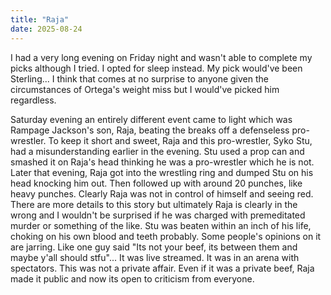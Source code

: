 ```yaml
---
title: "Raja"
date: 2025-08-24
---
```


I had a very long evening on Friday night and wasn't able to complete my picks although I tried. I opted for sleep instead. My pick would've been Sterling... I think that comes at no surprise to anyone given the circumstances of Ortega's weight miss but I would've picked him regardless.

Saturday evening an entirely different event came to light which was Rampage Jackson's son, Raja, beating the breaks off a defenseless pro-wrestler. To keep it short and sweet, Raja and this pro-wrestler, Syko Stu, had a misunderstanding earlier in the evening. Stu used a prop can and smashed it on Raja's head thinking he was a pro-wrestler which he is not. Later that evening, Raja got into the wrestling ring and dumped Stu on his head knocking him out. Then followed up with around 20 punches, like heavy punches. Clearly Raja was not in control of himself and seeing red. There are more details to this story but ultimately Raja is clearly in the wrong and I wouldn't be surprised if he was charged with premeditated murder or something of the like. Stu was beaten within an inch of his life, choking on his own blood and teeth probably. Some people's opinions on it are jarring. Like one guy said "Its not your beef, its between them and maybe y'all should stfu"...
It was live streamed. It was in an arena with spectators. This was not a private affair. Even if it was a private beef, Raja made it public and now its open to criticism from everyone.
